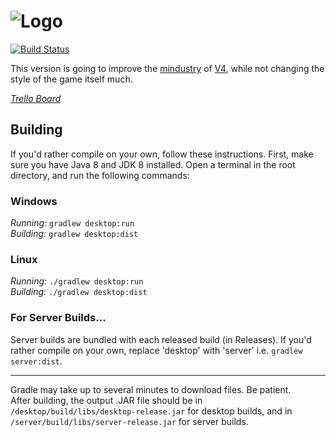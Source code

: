 # ![Logo](core/assets-raw/sprites/ui/logotext.png)

[![Build Status](https://github.com/acemany/MindustryV4_reforked/actions/workflows/push.yml/badge.svg)](https://github.com/acemany/MindustryV4_reforked/actions)

This version is going to improve the [mindustry](https://github.com/Anuken/Mindustry) of [V4](https://github.com/Anuken/Mindustry/releases/tag/v63), while not changing the style of the game itself much.

_[Trello Board](https://trello.com/b/IvmwyEwH/mindustry-v4-reforked)_

## Building

If you'd rather compile on your own, follow these instructions.
First, make sure you have Java 8 and JDK 8 installed. Open a terminal in the root directory, and run the following commands:

### Windows

_Running:_ `gradlew desktop:run`  
_Building:_ `gradlew desktop:dist`

### Linux

_Running:_ `./gradlew desktop:run`  
_Building:_ `./gradlew desktop:dist`

### For Server Builds...

Server builds are bundled with each released build (in Releases). If you'd rather compile on your own, replace 'desktop' with 'server' i.e. `gradlew server:dist`.

---

Gradle may take up to several minutes to download files. Be patient. <br>
After building, the output .JAR file should be in `/desktop/build/libs/desktop-release.jar` for desktop builds, and in `/server/build/libs/server-release.jar` for server builds.

